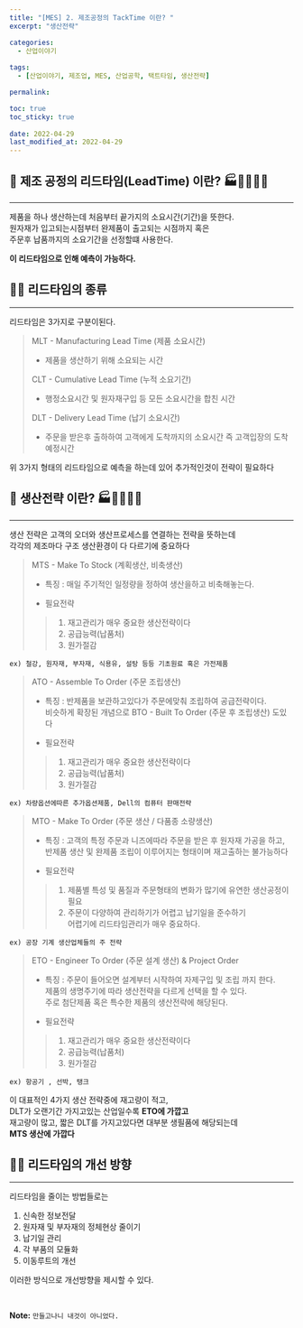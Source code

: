 ```yaml
---
title: "[MES] 2. 제조공정의 TackTime 이란? "
excerpt: "생산전략"

categories:
  - 산업이야기
  
tags:
  - [산업이야기, 제조업, MES, 산업공학, 택트타임, 생산전략]

permalink: 

toc: true
toc_sticky: true
 
date: 2022-04-29
last_modified_at: 2022-04-29
---
```


## 📖 제조 공정의 리드타임(LeadTime) 이란? 🏭👩‍🏭👨‍🏭
---

제품을 하나 생산하는데 처음부터 끝가지의 소요시간(기간)을 뜻한다. <br>
원자재가 입고되는시점부터 완제품이 출고되는 시점까지 혹은<br>
주문후 납품까지의 소요기간을 선정할떄 사용한다. <br>

<b>이 리드타임으로 인해 예측이 가능하다.</b>


## 👨‍🏫 리드타임의 종류
---

리드타임은 3가지로 구분이된다.

>MLT - Manufacturing Lead Time (제품 소요시간) <br>
>-	제품을 생산하기 위해 소요되는 시간 <br>
>
>CLT - Cumulative Lead Time (누적 소요기간) <br>
>-	행정소요시간 및 원자재구입 등 모든 소요시간을 합친 시간 <br>
>
>DLT - Delivery Lead Time (납기 소요시간) <br>
>-	주문을 받은후 출하하여 고객에게 도착까지의 소요시간 즉 고객입장의 도착예정시간 <br>

위 3가지 형태의 리드타임으로 예측을 하는데 있어 추가적인것이 전략이 필요하다


## 📖 생산전략 이란? 🏭👩‍🏭👨‍🏭
---

생산 전략은 고객의 오더와 생산프로세스를 연결하는 전략을 뜻하는데 <br>
각각의 제조마다 구조 생산환경이 다 다르기에 중요하다 <br>

>MTS - Make To Stock (계획생산, 비축생산) <br>
>-	특징 : 매일 주기적인 일정량을 정하여 생산을하고 비축해놓는다.	<br>
>
>- 필요전략 <br>
> > 1. 재고관리가 매우 중요한 생산전략이다	
> > 2. 공급능력(납품처)	
> > 3. 원가절감	

	ex)	철강, 원자재, 부자재, 식용유, 설탕 등등 기초원료 혹은 가전제품

>ATO - Assemble To Order (주문 조립생산) <br>
>-	특징 : 반제품을 보관하고있다가 주문에맞춰 조립하여 공급전략이다.	<br>
>          비슷하게 확장된 개념으로 BTO - Built To Order (주문 후 조립생산) 도있다
>
>- 필요전략 <br>
> > 1. 재고관리가 매우 중요한 생산전략이다	
> > 2. 공급능력(납품처)	
> > 3. 원가절감	

	ex)	차량옵션에따른 추가옵션제품, Dell의 컴퓨터 판매전략	

>MTO - Make To Order (주문 생산 / 다품종 소량생산) <br>
>-	특징 : 고객의 특정 주문과 니즈에따라 주문을 받은 후 원자재 가공을 하고,	<br>
>          반제품 생산 및 완제품 조립이 이루어지는 형태이며 재고출하는 불가능하다	<br>
>
>- 필요전략 <br>
> > 1. 제품별 특성 및 품질과 주문형태의 변화가 많기에 유연한 생산공정이 필요	
> > 2. 주문이 다양하여 관리하기가 어렵고 납기일을 준수하기 <br>
> >    어렵기에	리드타임관리가 매우 중요하다.	
				
	ex)	공장 기계 생산업체들의 주 전략		

>ETO - Engineer To Order (주문 설계 생산) & Project Order <br>
>-	특징 : 주문이 들어오면 설계부터 시작하여 자제구입 및 조립 까지 한다.	<br>
>          제품의 생명주기에 따라 생산전략을 다르게 선택을 할 수 있다. <br>
>          주로 첨단제품 혹은 특수한 제품의 생산전략에 해당된다.	
>
>- 필요전략 <br>
> > 1. 재고관리가 매우 중요한 생산전략이다	
> > 2. 공급능력(납품처)	
> > 3. 원가절감	
			
	ex)	항공기 , 선박, 탱크		


이 대표적인 4가지 생산 전략중에 재고량이 적고, <br>
DLT가 오랜기간 가지고있는 산업일수록 <b>ETO에 가깝고</b> <br>
재고량이 많고, 짧은 DLT를 가지고있다면 대부분 생필품에 해당되는데 <br>
<b>MTS 생산에 가깝다</b> <br>

## 👨‍🏫 리드타임의 개선 방향
---
리드타임을 줄이는 방법들로는 <br>

1. 신속한 정보전달
2. 원자재 및 부자재의 정체현상 줄이기
3. 납기일 관리
4. 각 부품의 모듈화
5. 이동루트의 개선

이러한 방식으로 개선방향을 제시할 수 있다.


<br>



**Note:** `만들고나니 내것이 아니었다.` 